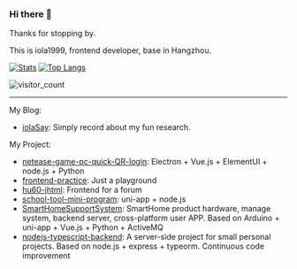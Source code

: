 ### Hi there 👋

Thanks for stopping by.

This is iola1999, frontend developer, base in Hangzhou.

[![Stats](https://github-readme-stats.vercel.app/api?username=iola1999&count_private=true&layout=compact)](https://github.com/anuraghazra/github-readme-stats)
[![Top Langs](https://github-readme-stats.vercel.app/api/top-langs/?username=iola1999&layout=compact)](https://github.com/anuraghazra/github-readme-stats)

![visitor_count](https://visitor-badge.glitch.me/badge?page_id=iola1999.github_visitor_count)

---

My Blog: 
- [iolaSay](https://678234.xyz/): Simply record about my fun research.

My Project:
- [netease-game-pc-quick-QR-login](https://678234.xyz/2020/08/02/netease-game-quick-login/): Electron + Vue.js + ElementUI + node.js + Python
- [frontend-practice](https://github.com/iola1999/frontend-practice): Just a playground
- [hu60-jhtml](https://github.com/iola1999/hu60-jhtml):  Frontend for a forum
- [school-tool-mini-program](https://678234.xyz/2020/04/19/zjut-mp-tool/):  uni-app + node.js
- [SmartHomeSupportSystem](https://github.com/iola1999/store/blob/master/%E6%AF%95%E8%AE%BE-%E7%A7%BB%E9%99%A4%E6%97%A0%E5%85%B3%E5%86%85%E5%AE%B9.docx): SmartHome product hardware, manage system, backend server, cross-platform user APP. Based on Arduino + uni-app + Vue.js + Python + ActiveMQ
- [nodejs-typescript-backend](https://github.com/iola1999/nodejs-typescript-backend):  A server-side project for small personal projects. Based on node.js + express + typeorm. Continuous code improvement
